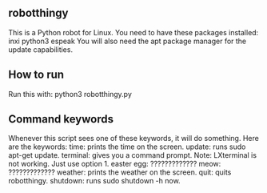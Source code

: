 
## robotthingy

This is a Python robot for Linux. You need to have these packages installed:
inxi
python3
espeak
You will also need the apt package manager for the update capabilities.
## How to run

Run this with: 
python3 robotthingy.py
## Command keywords

Whenever this script sees one of these keywords, it will do something. Here are the keywords:
time: prints the time on the screen.
update: runs sudo apt-get update.
terminal: gives you a command prompt. Note: LXterminal is not working. Just use option 1.
easter egg: ?????????????
meow: ?????????????
weather: prints the weather on the screen.
quit: quits robotthingy.
shutdown: runs sudo shutdown -h now.

